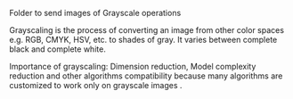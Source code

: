 Folder to send images of Grayscale operations

Grayscaling is the process of converting an image from other color spaces e.g. RGB, CMYK, HSV, etc. to shades of gray. It varies between complete black and complete white.

Importance of grayscaling: Dimension reduction, Model complexity reduction and other algorithms compatibility because many algorithms are customized to work only on grayscale images .
